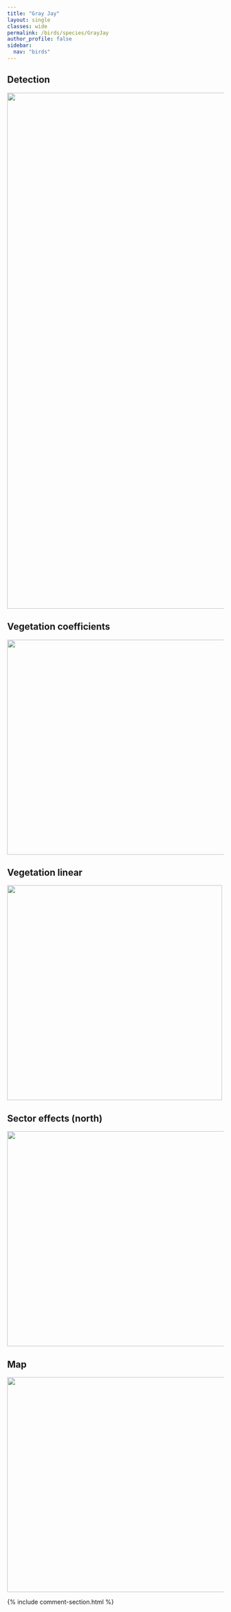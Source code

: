 ```yaml
---
title: "Gray Jay"
layout: single
classes: wide
permalink: /birds/species/GrayJay
author_profile: false
sidebar:
  nav: "birds"
---
```


<h2>Detection</h2>

<a href="https://drive.google.com/uc?export=view&id=1dzxLyV2-CG51loEOoqAEfq1Z1gX9AOd3">
<img src="https://drive.google.com/uc?export=view&id=1dzxLyV2-CG51loEOoqAEfq1Z1gX9AOd3" height = "1200" width = "800">
</a>

<h2>Vegetation coefficients</h2>

<a href="https://drive.google.com/uc?export=view&id=1h6oxsLt4NgeMcfRTNX9JpIWD3VGCuLgk">
<img src="https://drive.google.com/uc?export=view&id=1h6oxsLt4NgeMcfRTNX9JpIWD3VGCuLgk" height = "500" width = "1000">
</a>

<h2>Vegetation linear</h2>

<a href="https://drive.google.com/uc?export=view&id=1fUkuVRi7odCSGTbjL3zoWJd47twCmqyg">
<img src="https://drive.google.com/uc?export=view&id=1fUkuVRi7odCSGTbjL3zoWJd47twCmqyg" height = "500" width = "500">
</a>

<h2>Sector effects (north)</h2>

<a href="https://drive.google.com/uc?export=view&id=1yavmbx-D9Zed3IF-1-JtiNRe1v4NT0uH">
<img src="https://drive.google.com/uc?export=view&id=1yavmbx-D9Zed3IF-1-JtiNRe1v4NT0uH" height = "500" width = "1000">
</a>

<h2>Map</h2>

<a href="https://drive.google.com/uc?export=view&id=1_fIIbT_-dfTXDeftEhcO4TPUM8g22Xbs">
<img src="https://drive.google.com/uc?export=view&id=1_fIIbT_-dfTXDeftEhcO4TPUM8g22Xbs" height = "500" width = "1500">
</a>

{% include comment-section.html %}
